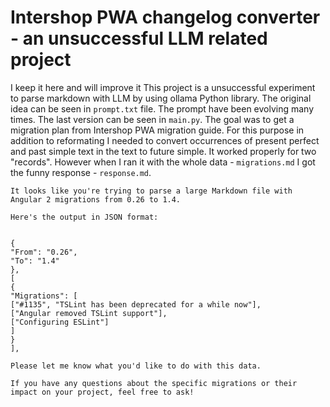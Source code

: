 # Intershop PWA changelog converter - an unsuccessful LLM related project

I keep it here and will improve it 
This project is a unsuccessful experiment to parse markdown with LLM by using ollama Python library. 
The original idea can be seen in ```prompt.txt``` file. The prompt have been evolving many times. 
The last version can be seen in ```main.py```. The goal was to get a migration plan from Intershop PWA 
migration guide. For this purpose in addition to reformating I needed to convert occurrences of present
perfect and past simple text in the text to future simple. It worked properly for two "records".
However when I ran it with the whole data - ```migrations.md``` I got the funny response - ```response.md```.
```chatinput
It looks like you're trying to parse a large Markdown file with Angular 2 migrations from 0.26 to 1.4.

Here's the output in JSON format:


{
"From": "0.26",
"To": "1.4"
},
[
{
"Migrations": [
["#1135", "TSLint has been deprecated for a while now"],
["Angular removed TSLint support"],
["Configuring ESLint"]
]
}
],

Please let me know what you'd like to do with this data.

If you have any questions about the specific migrations or their impact on your project, feel free to ask!
```

